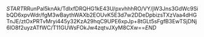 $START$RRunPal5knAk/TdIxfDRQHG1kE43U/pxvhhhRO/VY/jW3Jns3GdWc9SibQD6xpvWdr/fgM3wBaythWAXb2EOUvK5E3d7w2DDeDpbizsTXzVaa4dHGTnJE/ztOxPRTvMryi445y32KzA29hqC9UPE6xpJp+8tGLt5sFgfB3EwTSjDNj6lO8f2uyzATfWC/T11GUWsFOkJw4zqtvJXyM8CXw==$END$